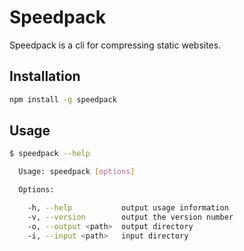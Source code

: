 # Speedpack

Speedpack is a cli for compressing static websites.


## Installation

```bash
npm install -g speedpack
```

## Usage

```bash
$ speedpack --help

  Usage: speedpack [options]

  Options:

    -h, --help           output usage information
    -v, --version        output the version number
    -o, --output <path>  output directory
    -i, --input <path>   input directory
```
